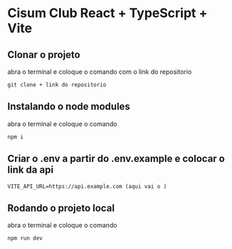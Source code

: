 # Cisum Club React + TypeScript + Vite

## Clonar o projeto
abra o terminal e coloque o comando com o link do repositorio
```
git clone + link do repositorio
```

## Instalando o node modules
abra o terminal e coloque o comando
```
npm i
```
## Criar o .env a partir do .env.example e colocar o link da api
```
VITE_API_URL=https://api.example.com (aqui vai o )
```
## Rodando o projeto local
abra o terminal e coloque o comando
```
npm run dev
```

